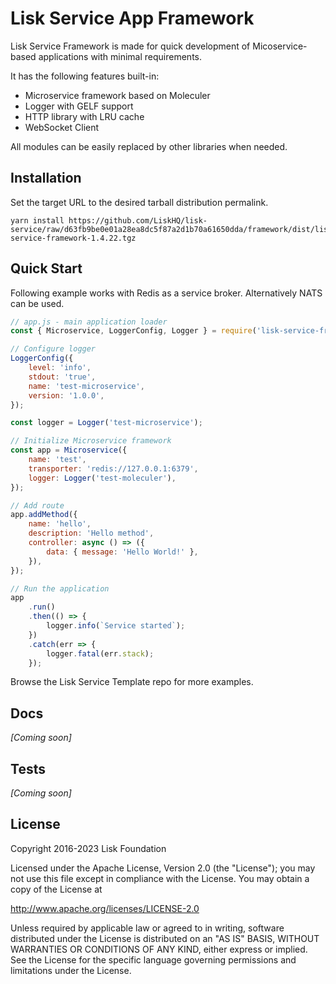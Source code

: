 # Lisk Service App Framework

Lisk Service Framework is made for quick development of Micoservice-based applications with minimal requirements.

It has the following features built-in:

- Microservice framework based on Moleculer
- Logger with GELF support
- HTTP library with LRU cache
- WebSocket Client

All modules can be easily replaced by other libraries when needed.

## Installation

Set the target URL to the desired tarball distribution permalink.

```
yarn install https://github.com/LiskHQ/lisk-service/raw/d63fb9be0e01a28ea8dc5f87a2d1b70a61650dda/framework/dist/lisk-service-framework-1.4.22.tgz
```

## Quick Start

Following example works with Redis as a service broker.
Alternatively NATS can be used.

```javascript
// app.js - main application loader
const { Microservice, LoggerConfig, Logger } = require('lisk-service-framework');

// Configure logger
LoggerConfig({
	level: 'info',
	stdout: 'true',
	name: 'test-microservice',
	version: '1.0.0',
});

const logger = Logger('test-microservice');

// Initialize Microservice framework
const app = Microservice({
	name: 'test',
	transporter: 'redis://127.0.0.1:6379',
	logger: Logger('test-moleculer'),
});

// Add route
app.addMethod({
	name: 'hello',
	description: 'Hello method',
	controller: async () => ({
		data: { message: 'Hello World!' },
	}),
});

// Run the application
app
	.run()
	.then(() => {
		logger.info(`Service started`);
	})
	.catch(err => {
		logger.fatal(err.stack);
	});
```

Browse the Lisk Service Template repo for more examples.

## Docs

_[Coming soon]_

## Tests

_[Coming soon]_

## License

Copyright 2016-2023 Lisk Foundation

Licensed under the Apache License, Version 2.0 (the "License");
you may not use this file except in compliance with the License.
You may obtain a copy of the License at

http://www.apache.org/licenses/LICENSE-2.0

Unless required by applicable law or agreed to in writing, software
distributed under the License is distributed on an "AS IS" BASIS,
WITHOUT WARRANTIES OR CONDITIONS OF ANY KIND, either express or implied.
See the License for the specific language governing permissions and
limitations under the License.

[lisk documentation site]: https://lisk.com/documentation

